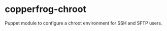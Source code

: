 copperfrog-chroot
=================

Puppet module to configure a chroot environment for SSH and SFTP users.